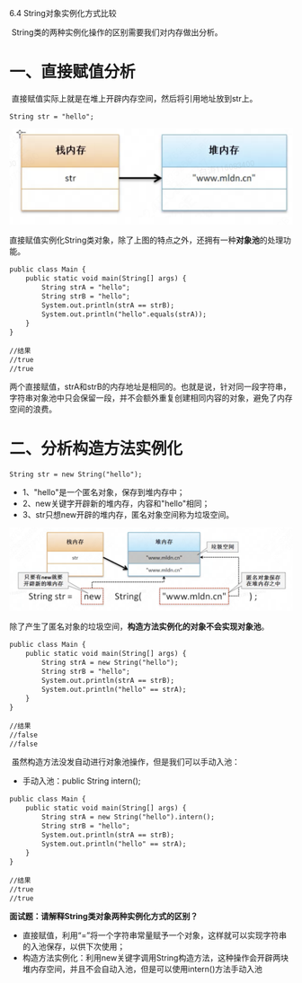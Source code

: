 6.4 String对象实例化方式比较

​        String类的两种实例化操作的区别需要我们对内存做出分析。

# 一、直接赋值分析

​        直接赋值实际上就是在堆上开辟内存空间，然后将引用地址放到str上。

```
String str = "hello";
```

  ![image-20250516155805841](assets/image-20250516155805841.png)

 

​       直接赋值实例化String类对象，除了上图的特点之外，还拥有一种**对象池**的处理功能。

```
public class Main {
    public static void main(String[] args) {
        String strA = "hello";
        String strB = "hello";
        System.out.println(strA == strB);
        System.out.println("hello".equals(strA));
    }
}

//结果
//true
//true
```

​        两个直接赋值，strA和strB的内存地址是相同的。也就是说，针对同一段字符串，字符串对象池中只会保留一段，并不会额外重复创建相同内容的对象，避免了内存空间的浪费。 



# 二、分析构造方法实例化

```
String str = new String("hello");
```

- 1、"hello"是一个匿名对象，保存到堆内存中；
- 2、new关键字开辟新的堆内存，内容和"hello"相同；
- 3、str只想new开辟的堆内存，匿名对象空间称为垃圾空间。

![image-20250516155755788](assets/image-20250516155755788.png)

​         除了产生了匿名对象的垃圾空间，**构造方法实例化的对象不会实现对象池**。

```
public class Main {
    public static void main(String[] args) {
        String strA = new String("hello");
        String strB = "hello";
        System.out.println(strA == strB);
        System.out.println("hello" == strA);
    }
}

//结果
//false
//false
```



​        虽然构造方法没发自动进行对象池操作，但是我们可以手动入池：

- 手动入池：public String intern();

```
public class Main {
    public static void main(String[] args) {
        String strA = new String("hello").intern();
        String strB = "hello";
        System.out.println(strA == strB);
        System.out.println("hello" == strA);
    }
}

//结果
//true
//true
```





**面试题：请解释String类对象两种实例化方式的区别？**

- 直接赋值，利用“=”将一个字符串常量赋予一个对象，这样就可以实现字符串的入池保存，以供下次使用；
- 构造方法实例化：利用new关键字调用String构造方法，这种操作会开辟两块堆内存空间，并且不会自动入池，但是可以使用intern()方法手动入池